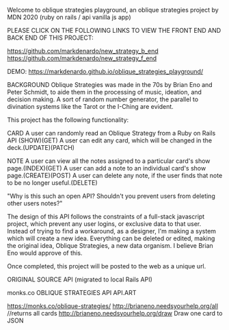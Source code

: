 Welcome to oblique strategies playground, an oblique strategies project by MDN 2020 (ruby on rails / api vanilla js app)

PLEASE CLICK ON THE FOLLOWING LINKS TO VIEW THE FRONT END AND BACK END OF THIS PROJECT:

https://github.com/markdenardo/new_strategy_b_end
https://github.com/markdenardo/new_strategy_f_end

DEMO: https://markdenardo.github.io/oblique_strategies_playground/

BACKGROUND
Oblique Strategies was made in the 70s by Brian Eno and Peter Schmidt, to aide them in the processing of music, ideation, and decision making. A sort of random number generator, the parallel to divination systems like the Tarot or the I-Ching are evident.

This project has the following functionality:

CARD A user can randomly read an Oblique Strategy from a Ruby on Rails API (SHOW)(GET) A user can edit any card, which will be changed in the deck.(UPDATE)(PATCH)

NOTE A user can view all the notes assigned to a particular card's show page.(INDEX)(GET) A user can add a note to an individual card's show page.(CREATE)(POST) A user can delete any note, if the user finds that note to be no longer useful.(DELETE)

"Why is this such an open API? Shouldn't you prevent users from deleting other users notes?"

The design of this API follows the constraints of a full-stack javascript project, which prevent any user logins, or exclusive data to that user. Instead of trying to find a workaround, as a designer, I'm making a system which will create a new idea. Everything can be deleted or edited, making the original idea, Oblique Strategies, a new data organism. I believe Brian Eno would approve of this.

Once completed, this project will be posted to the web as a unique url.

ORIGINAL SOURCE API (migrated to local Rails API)

monks.co OBLIQUE STRATEGIES API API.ART

https://monks.co/oblique-strategies/ http://brianeno.needsyourhelp.org/all //returns all cards http://brianeno.needsyourhelp.org/draw Draw one card to JSON
